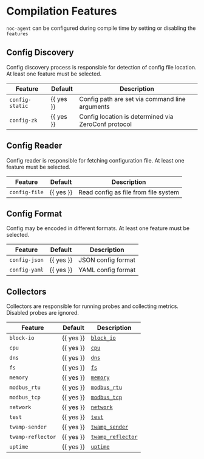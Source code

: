 # Compilation Features

`noc-agent` can be configured during compile time by setting or disabling
the `features`

## Config Discovery

Config discovery process is responsible for detection of config file location.
At least one feature must be selected.

| Feature         | Default   | Description                                         |
| --------------- | --------- | --------------------------------------------------- |
| `config-static` | {{ yes }} | Config path are set via command line arguments      |
| `config-zk`     | {{ yes }} | Config location is determined via ZeroConf protocol |

## Config Reader

Config reader is responsible for fetching configuration file.
At least one feature must be selected.

| Feature       | Default   | Description                          |
| ------------- | --------- | ------------------------------------ |
| `config-file` | {{ yes }} | Read config as file from file system |

## Config Format

Config may be encoded in different formats. At least one feature must be selected.

| Feature       | Default   | Description        |
| ------------- | --------- | ------------------ |
| `config-json` | {{ yes }} | JSON config format |
| `config-yaml` | {{ yes }} | YAML config format |

## Collectors

Collectors are responsible for running probes and collecting metrics.
Disabled probes are ignored.

| Feature           | Default   | Description                                        |
| ----------------- | --------- | -------------------------------------------------- |
| `block-io`        | {{ yes }} | [`block_io`](collectors/block_io.md)               |
| `cpu`             | {{ yes }} | [`cpu`](collectors/cpu.md)                         |
| `dns`             | {{ yes }} | [`dns`](collectors/dns.md)                         |
| `fs`              | {{ yes }} | [`fs`](collectors/fs.md)                           |
| `memory`          | {{ yes }} | [`memory`](collectors/memory.md)                   |
| `modbus_rtu`      | {{ yes }} | [`modbus_rtu`](collectors/modbus_rtu.md)           |
| `modbus_tcp`      | {{ yes }} | [`modbus_tcp`](collectors/modbus_tcp.md)           |
| `network`         | {{ yes }} | [`network`](collectors/network.md)                 |
| `test`            | {{ yes }} | [`test`](collectors/test.md)                       |
| `twamp-sender`    | {{ yes }} | [`twamp_sender`](collectors/twamp_sender.md)       |
| `twamp-reflector` | {{ yes }} | [`twamp_reflector`](collectors/twamp_reflector.md) |
| `uptime`          | {{ yes }} | [`uptime`](collectors/uptime.md)                   |
